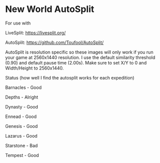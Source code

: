 # New World AutoSplit

For use with

LiveSplit: https://livesplit.org/

AutoSplit: https://github.com/Toufool/AutoSplit/


AutoSplit is resolution specific so these images will only work if you run your game at 2560x1440 resolution. I use the default similarity threshold (0.90) and default pause time (2.00s). Make sure to set X/Y to 0 and Width/Height to 2560x1440.


Status (how well I find the autosplit works for each expedition)

Barnacles - Good

Depths - Alright

Dynasty - Good

Ennead - Good

Genesis - Good

Lazarus - Good

Starstone - Bad

Tempest - Good

